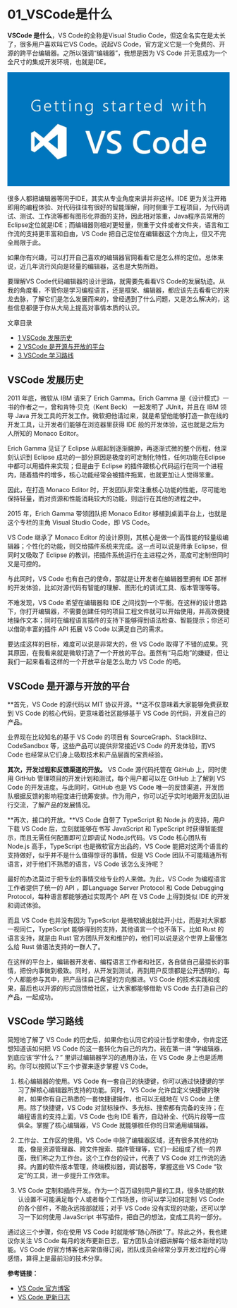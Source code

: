 # 01_VSCode是什么

**VSCode 是什么**，VS Code的全称是Visual Studio Code，但这全名实在是太长了，很多用户喜欢叫它VS Code。说起VS Code，官方定义它是一个免费的、开源的跨平台编辑器。之所以强调“编辑器”，我想是因为 VS Code 并无意成为一个全尺寸的集成开发环境，也就是IDE。

![VSCode 是什么](image/what-is-vscode.png)

很多人都把编辑器等同于IDE，其实从专业角度来讲并非这样。IDE 更为关注开箱即用的编程体验、对代码往往有很好的智能理解，同时侧重于工程项目，为代码调试、测试、工作流等都有图形化界面的支持，因此相对笨重，Java程序员常用的Eclipse定位就是IDE；而编辑器则相对更轻量，侧重于文件或者文件夹，语言和工作流的支持更丰富和自由，VS Code 把自己定位在编辑器这个方向上，但又不完全局限于此。

如果你有兴趣，可以打开自己喜欢的编辑器官网看看它是怎么样的定位。总体来说，近几年流行风向是轻量的编辑器，这也是大势所趋。

要理解VS Code代码编辑器的设计思路，就需要先看看VS Code的发展轨迹。从我的角度看，不管你是学习编程语言，还是框架、编辑器，都应该先去看看它的来龙去脉，了解它们是怎么发展而来的，曾经遇到了什么问题，又是怎么解决的，这些信息都便于你从大局上提高对事情本质的认识。

文章目录

- [1 VSCode 发展历史](https://geek-docs.com/vscode/vscode-tutorials/what-is-vscode.html#VSCode)
- [2 VSCode 是开源与开放的平台](https://geek-docs.com/vscode/vscode-tutorials/what-is-vscode.html#VSCode-2)
- [3 VSCode 学习路线](https://geek-docs.com/vscode/vscode-tutorials/what-is-vscode.html#VSCode-3)

## VSCode 发展历史

2011 年底，微软从 IBM 请来了 Erich Gamma。Erich Gamma 是《设计模式》一书的作者之一，曾和肯特·贝克（Kent Beck） 一起发明了 JUnit，并且在 IBM 领导 Java 开发工具的开发工作。微软把他请过来，就是希望他能够打造一款在线的开发工具，让开发者们能够在浏览器里获得 IDE 般的开发体验，这也就是之后为人所知的 Monaco Editor。

Erich Gamma 见证了 Eclipse 从崛起到逐渐臃肿，再逐渐式微的整个历程，他深刻认识到 Eclipse 成功的一部分原因是极度的可定制化特性，任何功能在Eclipse中都可以用插件来实现；但是由于 Eclipse 的插件跟核心代码运行在同一个进程内，随着插件的增多，核心功能经常会被插件拖累，也就更加让人觉得笨重。

因此，在打造 Monaco Editor 时，开发团队非常注重核心功能的性能，尽可能地保持轻量，而对资源和性能消耗较大的功能，则运行在其他的进程之中。

2015 年，Erich Gamma 带领团队把 Monaco Editor 移植到桌面平台上，也就是这个专栏的主角 Visual Studio Code，即 VS Code。

VS Code 继承了 Monaco Editor 的设计原则，其核心是做一个高性能的轻量级编辑器；个性化的功能，则交给插件系统来完成。这一点可以说是师承 Eclipse，但同时又吸取了 Eclipse 的教训，把插件系统运行在主进程之外，高度可定制但同时又是可控的。

与此同时，VS Code 也有自己的使命，那就是让开发者在编辑器里拥有 IDE 那样的开发体验，比如对源代码有智能的理解、图形化的调试工具、版本管理等等。

不难发现，VS Code 希望在编辑器和 IDE 之间找到一个平衡。在这样的设计思路下，你打开编辑器，不需要创建任何的项目工程文件就可以开始使用，并高效便捷地操作文本；同时在编程语言插件的支持下能够得到语法检查、智能提示；你还可以借助丰富的插件 API 拓展 VS Code 以满足自己的需求。

要达成这样的目标，难度可以说是非常大的，但 VS Code 取得了不错的成果。究其原因，在我看来就是微软打造了一个开放的平台。虽然有“马后炮”的嫌疑，但让我们一起来看看这样的一个开放平台是怎么助力 VS Code 的吧。

## VSCode 是开源与开放的平台

**首先，VS Code 的源代码以 MIT 协议开源。**这不仅意味着大家能够免费获取到 VS Code 的核心代码，更意味着社区能够基于 VS Code 的代码，开发自己的产品。

业界现在比较知名的基于 VS Code 的项目有 SourceGraph、StackBlitz、CodeSandbox 等，这些产品可以提供非常接近VS Code 的开发体验，而VS Code 也经常从它们身上吸取技术和产品层面的宝贵经验。

**其次，开发过程和反馈渠道的开放。** VS Code 源代码托管在 GitHub 上，同时使用 GitHub 管理项目的开发计划和测试，每个用户都可以在 GitHub 上了解到 VS Code 的开发进度。与此同时，GitHub 也是 VS Code 唯一的反馈渠道，开发团队根据反馈的影响程度进行统筹安排。作为用户，你可以近乎实时地跟开发团队进行交流，了解产品的发展情况。

**再次，接口的开放。**VS Code 自带了 TypeScript 和 Node.js 的支持，用户下载 VS Code 后，立刻就能够在书写 JavaScript 和 TypeScript 时获得智能提示，而且无需任何配置即可立即调试 Node.js代码。VS Code 核心团队有 Node.js 高手，TypeScript 也是微软官方出品的，VS Code 能把对这两个语言的支持做好，似乎并不是什么值得惊讶的事情。但是 VS Code 团队不可能精通所有语言，对于他们不熟悉的语言，VS Code 该怎么支持呢？

最好的办法莫过于把专业的事情交给专业的人来做。为此，VS Code 为编程语言工作者提供了统一的 API ，即Language Server Protocol 和 Code Debugging Protocol，每种语言都能够通过实现两个 API 在 VS Code 上得到类似 IDE 的开发和调试体验。

而且 VS Code 也并没有因为 TypeScript 是微软嫡出就给开小灶，而是对大家都一视同仁，TypeScript 能够得到的支持，其他语言一个也不落下。比如 Rust 的语言支持，就是由 Rust 官方团队开发和维护的，他们可以说是这个世界上最懂怎么给 Rust 做语法支持的一群人了。

在这样的平台上，编辑器开发者、编程语言工作者和社区，各自做自己最擅长的事情，把份内事做到极致。同时，从开发到测试，再到用户反馈都是公开透明的，每个人都能参与其中，把产品往自己希望的方向推进。VS Code 的技术实践和成果，最后也以开源的形式回馈给社区，让大家都能够借助 VS Code 去打造自己的产品，一起成功。

## VSCode 学习路线

简短地了解了 VS Code 的历史后，如果你也认同它的设计哲学和使命，你肯定还想知道该如何把 VS Code 的这一套转化为自己的内力。我在第一讲 “学编辑器，到底应该‘学’什么？” 里讲过编辑器学习的通用办法，在 VS Code 身上也是适用的。你可以按照以下三个步骤来逐步掌握 VS Code。

1. 核心编辑器的使用。VS Code 有一套自己的快捷键，你可以通过快捷键的学习了解核心编辑器所支持的功能。同时， VS Code 允许自定义快捷键的映射，如果你有自己熟悉的一套快捷键操作，也可以无缝地在 VS Code 上使用。除了快捷键，VS Code 对鼠标操作、多光标、搜索都有完备的支持；在编程语言的支持上面，VS Code 也向 IDE 看齐，自动补全、代码片段等一应俱全。掌握了核心编辑器，VS Code 就能够胜任你的日常通用编辑器。

   

2. 工作台、工作区的使用。VS Code 中除了编辑器区域，还有很多其他的功能，像是资源管理器、跨文件搜索、插件管理等，它们一起组成了统一的界面，我们称之为工作台。这个工作台的设计，代表了 VS Code 对工作流的选择。内置的软件版本管理，终端模拟器，调试器等，掌握这些 VS Code “钦定”的工具，进一步提升工作效率。

3. VS Code 定制和插件开发。作为一个百万级别用户量的工具，很多功能的默认设置不可能满足每个人或者每个工作场景，你可以学习如何定制 VS Code 的各个部件，不能永远按部就班；对于 VS Code 没有实现的功能，还可以学习一下如何使用 JavaScript 书写插件，把自己的想法，变成工具的一部分。

通过这三个步骤，你在使用 VS Code 时就能够“随心所欲”了。除此之外，我也建议你关注 VS Code 每月的发布更新日志，官方团队会详细讲解每个版本新增的功能。VS Code 的官方博客也非常值得订阅，团队成员会经常分享开发过程的心得感悟，算得上是最前沿的技术分享。

**参考链接：**

- [VS Code 官方博客](https://code.visualstudio.com/blogs)
- [VS Code 更新日志](https://code.visualstudio.com/updates)